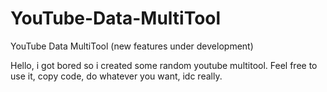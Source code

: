 # YouTube-Data-MultiTool
YouTube Data MultiTool (new features under development)

Hello, i got bored so i created some random youtube multitool.
Feel free to use it, copy code, do whatever you want, idc really.
